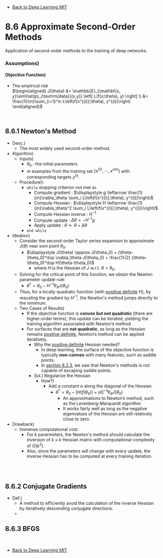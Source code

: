 * [Back to Deep Learning MIT](../../main.md)

# 8.6 Approximate Second-Order Methods
Application of second-order methods to the training of deep networks.

### Assumptions)
#### Objective Function)
- The empirical risk   
    $`\begin{aligned}
        J(\theta) &= \mathbb{E}_{\mathbf{x, y}\sim\hat{p}_{\textrm{data}}(x,y)} \left[ L(f(x;\theta), y) \right] \\
        &= \frac{1}{m}\sum_{i=1}^m L\left(f(x^{(i)};\theta), y^{(i)}\right)
    \end{aligned}`$

<br>

## 8.6.1 Newton's Method
- Desc.)
  - The most widely used second-order method.
- Algorithm)
  - Inputs)
    - $`\theta_0`$ : the initial parameters
    - $`m`$ examples from the training set $`\{x^{(1)}, \cdots, x^{(m)}\}`$ with corresponding targets $`y^{(i)}`$.
  - Procedure)\
    - `while` stopping criterion not met `do`
      - Compute gradient : $`\displaystyle g \leftarrow \frac{1}{m}\nabla_\theta \sum_i L\left(f(x^{(i)};\theta), y^{(i)}\right)`$
      - Compute Hessian : $`\displaystyle H \leftarrow \frac{1}{m}\nabla_\theta^2 \sum_i L\left(f(x^{(i)};\theta), y^{(i)}\right)`$
      - Compute Hessian inverse : $`H^{-1}`$
      - Compute update : $`\displaystyle \Delta\theta = -H^{-1}g`$
      - Apply update : $`\theta \leftarrow \theta + \Delta\theta`$
    - `end while`
- Ideation)
  - Consider the second-order Taylor series expansion to approximate $`J(\theta)`$ near som point $`\theta_0`$.
    - $`\displaystyle J(\theta) \approx J(\theta_0) + (\theta-\theta_0)^\top \nabla_\theta J(\theta_0) + \frac{1}{2} (\theta-\theta_0)^\top H(\theta-\theta_0)`$
      - where $`H`$ is the Hessian of $`J`$ w.r.t. $`\theta = \theta_0`$.
  - Solving for the critical point of this function, we obtain the Newton parameter update rule:
    - $`\theta^\ast = \theta_0 - H^{-1}\nabla_\theta J(\theta_0)`$
  - Thus, for a locally quadratic function (with [positive definite](../../ch02/07/note.md#concept-positivenegative-definite) $`H`$), by rescaling the gradient by $`H^{-1}`$, the Newton's method jumps directly to the minimum.
  - Two Cases of Results)
    - If the objective function is **convex but not quadratic** (there are higher-order terms), this update can be iterated, yielding the training algorithm associated with Newton’s method.
    - For surfaces that are **not quadratic**, as long as the Hessian remains [positive definite](../../ch02/07/note.md#concept-positivenegative-definite), Newton’s method can be applied iteratively.
      - Why the [positive definite](../../ch02/07/note.md#concept-positivenegative-definite) Hessian needed?
        - In deep learning, the surface of the objective function is typically **non-convex** with many features, such as saddle points.
        - In [section 8.2.3](../02/note.md#823-plateaus-saddle-points-and-other-flat-regions), we saw that Newton's methods is not capable of escaping saddle points.
      - Sol.) Regularize the Hessian
        - How?)
          - Add a constant $`\alpha`$ along the diagonal of the Hessian.
            - $`\theta^\ast = \theta_0 - \left[H(f(\theta_0)) + \alpha I \right]^{-1}\nabla_\theta J(\theta_0)`$
              - An approximations to Newton’s method, such as the Levenberg–Marquardt algorithm
              - It works fairly well as long as the negative eigenvalues of the Hessian are still relatively close to zero.
- Drawback)
  - Immense computational cost.
    - For $`k`$ pararmeters, the Newton's method should calculate the inversion of $`k\times k`$ Hessian matrix with computational complexity of $`O(k^3)`$.
    - Also, since the parameters will change with every update, the inverse Hessian has to be computed at every training iteration.

<br><br>

## 8.6.2 Conjugate Gradients
- Def.)
  - A method to efficiently avoid the calculation of the inverse Hessian by iteratively descending conjugate directions.
  - 


## 8.6.3 BFGS


<br>

* [Back to Deep Learning MIT](../../main.md)